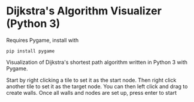 # Dijkstra's Algorithm Visualizer (Python 3)
Requires Pygame, install with

```pip install pygame``` 

Visualization of Dijkstra's shortest path algorithm written in Python 3 with Pygame.

Start by right clicking a tile to set it as the start node. Then right click another tile to set it as the target node. You can then left click and drag to create walls. Once all walls and nodes are set up, press enter to start
